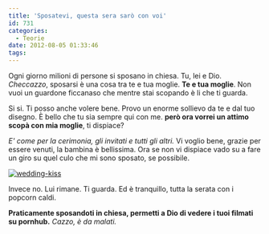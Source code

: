 ```yaml
---
title: 'Sposatevi, questa sera sarò con voi'
id: 731
categories:
  - Teorie
date: 2012-08-05 01:33:46
tags:
---
```


Ogni giorno milioni di persone si sposano in chiesa.
Tu, lei e Dio.
_Checcazzo_, sposarsi è una cosa tra te e tua moglie.
**Te e tua moglie**.
Non vuoi un guardone ficcanaso che mentre stai scopando è li che ti guarda.

Si si.
Ti posso anche volere bene.
Provo un enorme sollievo da te e dal tuo disegno.
È bello che tu sia sempre qui con me. 
**però ora vorrei un attimo scopà con mia moglie**, ti dispiace?

_E' come per la cerimonia, gli invitati e tutti gli altri._
Vi voglio bene, grazie per essere venuti, la bambina è bellissima.
Ora se non vi dispiace vado su a fare un giro su quel culo che mi sono sposato, se possibile.

[![](http://impazzito.it/sites/impazzito.it/uploads/2012/08/wedding-kiss.jpg "wedding-kiss")](http://impazzito.it/sites/impazzito.it/uploads/2012/08/wedding-kiss.jpg)

Invece no.
Lui rimane.
Ti guarda.
Ed è tranquillo, tutta la serata con i popcorn caldi.

**Praticamente sposandoti in chiesa, permetti a Dio di vedere i tuoi filmati su pornhub.**
_Cazzo, è da malati._